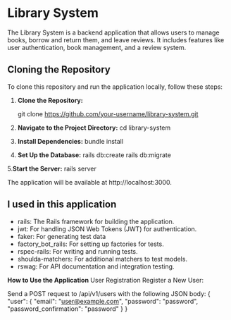 # Library System

The Library System is a backend application that allows users to manage books, borrow and return them, and leave reviews. It includes features like user authentication, book management, and a review system.

## Cloning the Repository

To clone this repository and run the application locally, follow these steps:

1. **Clone the Repository:**

   git clone https://github.com/your-username/library-system.git

2. **Navigate to the Project Directory:**
   cd library-system
3. **Install Dependencies:**
  bundle install
4. **Set Up the Database:**
   rails db:create
  rails db:migrate

5.**Start the Server:**
  rails server

The application will be available at http://localhost:3000.

## I used in this application
* rails: The Rails framework for building the application.
* jwt: For handling JSON Web Tokens (JWT) for authentication.
* faker: For generating test data
* factory_bot_rails: For setting up factories for tests.
* rspec-rails: For writing and running tests.
* shoulda-matchers: For additional matchers to test models.
* rswag: For API documentation and integration testing.

**How to Use the Application**
User Registration
Register a New User:

Send a POST request to /api/v1/users with the following JSON body:
{
  "user": {
    "email": "user@example.com",
    "password": "password",
    "password_confirmation": "password"
  }
}

   
